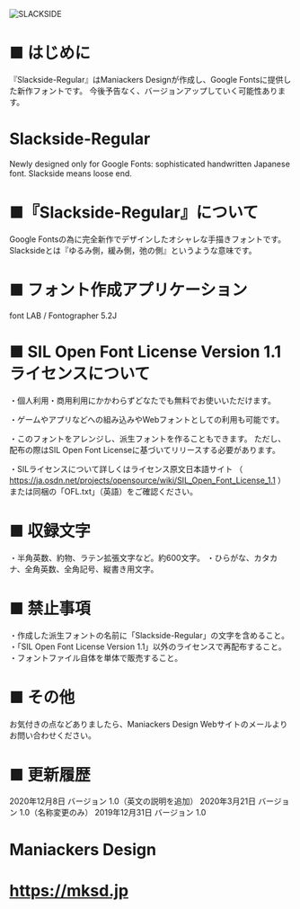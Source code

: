 ![SLACKSIDE](https://mksd.jp/SLACKSIDE_r_MD.gif "SAMPLE")

# ■ はじめに

『Slackside-Regular』はManiackers Designが作成し、Google Fontsに提供した新作フォントです。
今後予告なく、バージョンアップしていく可能性あります。


# Slackside-Regular
Newly designed only for Google Fonts: sophisticated handwritten Japanese font. Slackside means loose end.


# ■『Slackside-Regular』について
Google Fontsの為に完全新作でデザインしたオシャレな手描きフォントです。
Slacksideとは『ゆるみ側，緩み側，弛の側』というような意味です。


# ■ フォント作成アプリケーション
font LAB / Fontographer 5.2J


# ■ SIL Open Font License Version 1.1 ライセンスについて
・個人利用・商用利用にかかわらずどなたでも無料でお使いいただけます。

・ゲームやアプリなどへの組み込みやWebフォントとしての利用も可能です。

・このフォントをアレンジし、派生フォントを作ることもできます。
ただし、配布の際はSIL Open Font Licenseに基づいてリリースする必要があります。

・SILライセンスについて詳しくはライセンス原文日本語サイト
（ https://ja.osdn.net/projects/opensource/wiki/SIL_Open_Font_License_1.1 ）
または同梱の「OFL.txt」（英語）をご確認ください。


# ■ 収録文字
・半角英数、約物、ラテン拡張文字など。約600文字。
・ひらがな、カタカナ、全角英数、全角記号、縦書き用文字。


# ■ 禁止事項
・作成した派生フォントの名前に「Slackside-Regular」の文字を含めること。
・「SIL Open Font License Version 1.1」以外のライセンスで再配布すること。
・フォントファイル自体を単体で販売すること。


# ■ その他
お気付きの点などありましたら、Maniackers Design Webサイトのメールよりお問い合わせください。


# ■ 更新履歴
2020年12月8日 バージョン 1.0（英文の説明を追加）
2020年3月21日 バージョン 1.0（名称変更のみ）
2019年12月31日 バージョン 1.0


# Maniackers Design
# https://mksd.jp
